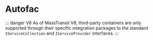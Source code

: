 # Autofac

::: danger V8
As of MassTransit V8, third-party containers are only supported through their specific integration packages to the standard `IServiceCollection` and `IServiceProvider` interfaces.
:::
